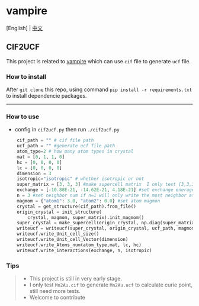 # vampire
[English] | [中文](README-cn.md)
## CIF2UCF 

This project is related to [vampire](https://github.com/richard-evans/vampire) which can use `cif` file to generate `ucf` file.

### How to install

After `git clone` this repo, using command `pip install -r requirements.txt` to install dependencie packages.

***

### How to use
+ config in `cif2ucf.py` then run `./cif2ucf.py`
```python
    cif_path = "" # cif file path
    ucf_path = "" #generate ucf file path
    atom_type=2 # how many atom types in crystal
    mat = [0, 1, 1, 0] 
    hc = [0, 0, 0, 0]
    lc = [0, 0, 0, 0]
    dimension = 3 
    isotropic="isotropic" # whether isotropic or not
    super_matrix = [3, 3, 3] #make supercell matrix  I only test [3,3,3]
    exchange = [-10.88E-21, -14.62E-21, 4.18E-21] #set exchange enerage
    n = 3 #set neighbor num if n=1 will only write the most neighbor atom 
    magmom = {"atom1": 3.0, "atom2": 0.0} #set atom magmon
    crystal = get_structure(cif_path).from_file()
    origin_crystal = init_structure(
        crystal, magmom, super_matrix).init_magmom()
    super_crystal = make_supercell(origin_crystal, np.diag(super_matrix))
    writeucf = writeucf(super_crystal, origin_crystal, ucf_path, magmom)
    writeucf.write_Unit_cell_size() 
    writeucf.write_Unit_cell_Vector(dimension)
    writeucf.write_Atoms_num(atom_type,mat, lc, hc)
    writeucf.write_interactions(exchange, n, isotropic)

```

### Tips

> + This project is still in very early stage.
> + I only test `Mn2Au.cif` to generate `Mn2Au.ucf` to calculate curie point, still need more tests.
> + Welcome to contribute




